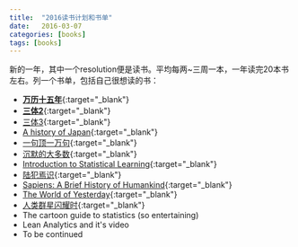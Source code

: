 ```yaml
---
title:  "2016读书计划和书单"
date:   2016-03-07
categories: [books]
tags: [books]
---
```

新的一年，其中一个resolution便是读书。平均每两~三周一本，一年读完20本书左右。列一个书单，包括自己很想读的书：   
- [**万历十五年**](https://book.douban.com/subject/25893465/){:target="_blank"}    
- [**三体2**](https://book.douban.com/subject/26427703/){:target="_blank"}    
- [三体3](https://book.douban.com/subject/26427705/){:target="_blank"}  
- [A history of Japan](https://book.douban.com/subject/11879367/){:target="_blank"}  
- [一句顶一万句](https://book.douban.com/subject/3633461/){:target="_blank"}  
- [沉默的大多数](https://book.douban.com/subject/3901880/){:target="_blank"}     
- [Introduction to Statistical Learning](https://book.douban.com/subject/21706191/){:target="_blank"}   
- [陆犯焉识](https://book.douban.com/subject/6880158/){:target="_blank"}     
- [Sapiens: A Brief History of Humankind](https://book.douban.com/subject/25904521/){:target="_blank"}  
- [The World of Yesterday](https://book.douban.com/subject/20545453/){:target="_blank"}  
- [人类群星闪耀时](https://book.douban.com/subject/6783783/){:target="_blank"}   
- The cartoon guide to statistics (so entertaining)  
- Lean Analytics and it's video  
- To be continued 

